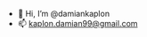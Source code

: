 - 👋 Hi, I’m @damiankaplon
- 📫 kaplon.damian99@gmail.com

<!---
damiankaplon/damiankaplon is a ✨ special ✨ repository because its `README.md` (this file) appears on your GitHub profile.
You can click the Preview link to take a look at your changes.
--->
